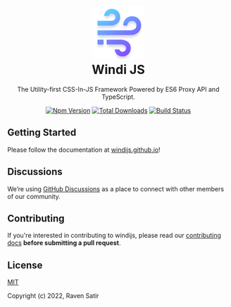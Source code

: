 <h1 align="center">
<a href="https://windijs.github.io/windijs/">
  <img src="https://github.com/windijs/windijs/raw/main/assets/logo.png" alt="Windi Logo" height="120" width="120"/><br>
</a>
  Windi JS
</h1>

<p align="center">The Utility-first CSS-In-JS Framework Powered by ES6 Proxy API and TypeScript.</p>

<p align="center">
  <a href="https://www.npmjs.com/package/windijs"><img src="https://img.shields.io/npm/v/windijs.svg?color=0EA5E9" alt="Npm Version"></a>
  <a href="https://www.npmjs.com/package/windijs"><img src="https://img.shields.io/npm/dt/windijs.svg?color=1388bd" alt="Total Downloads"></a>
  <a href="https://github.com/windijs/windijs/actions"><img src="https://github.com/windijs/windijs/actions/workflows/test.yml/badge.svg?branch=main" alt="Build Status"></a>
</p>

## Getting Started

Please follow the documentation at [windijs.github.io](https://windijs.github.io/windijs/)!

## Discussions

We’re using [GitHub Discussions](https://github.com/windijs/windijs/discussions) as a place to connect with other members of our community.

## Contributing

If you're interested in contributing to windijs, please read our [contributing docs](https://github.com/windijs/windijs/blob/main/CONTRIBUTING.md) **before submitting a pull request**.

## License

[MIT](https://github.com/windijs/windijs/blob/main/LICENSE)

Copyright (c) 2022, Raven Satir
